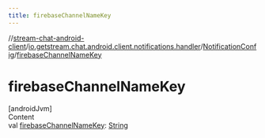 ```yaml
---
title: firebaseChannelNameKey
---
```

//[stream-chat-android-client](../../../index.md)/[io.getstream.chat.android.client.notifications.handler](../index.md)/[NotificationConfig](index.md)/[firebaseChannelNameKey](firebaseChannelNameKey.md)



# firebaseChannelNameKey  
[androidJvm]  
Content  
val [firebaseChannelNameKey](firebaseChannelNameKey.md): [String](https://kotlinlang.org/api/latest/jvm/stdlib/kotlin/-string/index.html)  



